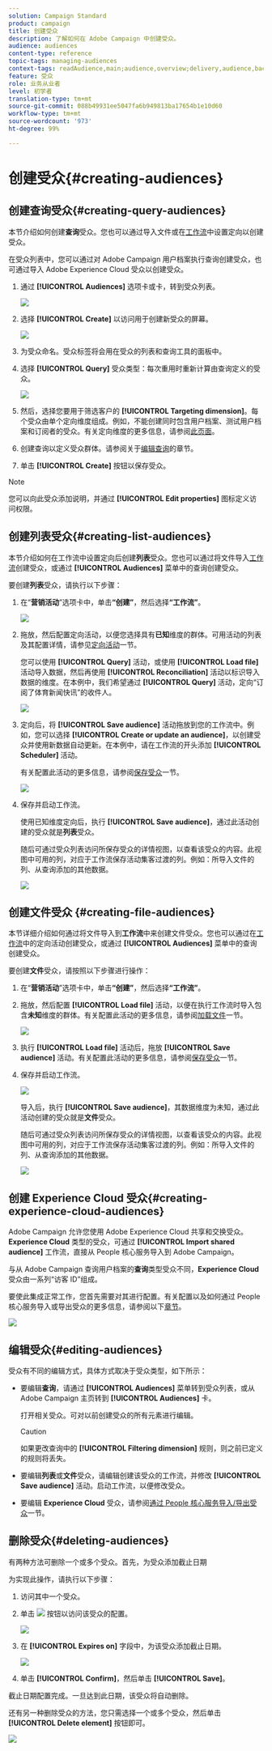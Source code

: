 ```yaml
---
solution: Campaign Standard
product: campaign
title: 创建受众
description: 了解如何在 Adobe Campaign 中创建受众。
audience: audiences
content-type: reference
topic-tags: managing-audiences
context-tags: readAudience,main;audience,overview;delivery,audience,back
feature: 受众
role: 业务从业者
level: 初学者
translation-type: tm+mt
source-git-commit: 088b49931ee5047fa6b949813ba17654b1e10d60
workflow-type: tm+mt
source-wordcount: '973'
ht-degree: 99%

---
```



# 创建受众{#creating-audiences}

## 创建查询受众{#creating-query-audiences}

本节介绍如何创建&#x200B;**查询**&#x200B;受众。您也可以通过导入文件或在[工作流](../../automating/using/get-started-workflows.md)中设置定向以创建受众。

在受众列表中，您可以通过对 Adobe Campaign 用户档案执行查询创建受众，也可通过导入 Adobe Experience Cloud 受众以创建受众。

1. 通过 **[!UICONTROL Audiences]** 选项卡或卡，转到受众列表。

   ![](assets/audiences_query_1.png)

1. 选择 **[!UICONTROL Create]** 以访问用于创建新受众的屏幕。

   ![](assets/audiences_query.png)

1. 为受众命名。受众标签将会用在受众的列表和查询工具的面板中。
1. 选择 **[!UICONTROL Query]** 受众类型：每次重用时重新计算由查询定义的受众。

   ![](assets/audience_type_selection.png)

1. 然后，选择您要用于筛选客户的 **[!UICONTROL Targeting dimension]**。每个受众由单个定向维度组成。例如，不能创建同时包含用户档案、测试用户档案和订阅者的受众。有关定向维度的更多信息，请参阅[此页面](../../automating/using/query.md#targeting-dimensions-and-resources)。
1. 创建查询以定义受众群体。请参阅关于[编辑查询](../../automating/using/editing-queries.md)的章节。
1. 单击 **[!UICONTROL Create]** 按钮以保存受众。

>[!NOTE]
>
>您可以向此受众添加说明，并通过 **[!UICONTROL Edit properties]** 图标定义访问权限。

## 创建列表受众{#creating-list-audiences}

本节介绍如何在工作流中设置定向后创建&#x200B;**列表**&#x200B;受众。您也可以通过将文件导入[工作流](../../automating/using/get-started-workflows.md)创建受众，或通过 **[!UICONTROL Audiences]** 菜单中的查询创建受众。

要创建&#x200B;**列表**&#x200B;受众，请执行以下步骤：

1. 在“**营销活动**”选项卡中，单击&#x200B;**“创建”**，然后选择&#x200B;**“工作流”**。

   ![](assets/audiences_list_1.png)

1. 拖放，然后配置定向活动，以便您选择具有&#x200B;**已知**&#x200B;维度的群体。可用活动的列表及其配置详情，请参见[定向活动](../../automating/using/about-targeting-activities.md)一节。

   您可以使用 **[!UICONTROL Query]** 活动，或使用 **[!UICONTROL Load file]** 活动导入数据，然后再使用 **[!UICONTROL Reconciliation]** 活动以标识导入数据的维度。在本例中，我们希望通过 **[!UICONTROL Query]** 活动，定向“订阅了体育新闻快讯”的收件人。

   ![](assets/audiences_list_2.png)

1. 定向后，将 **[!UICONTROL Save audience]** 活动拖放到您的工作流中。例如，您可以选择 **[!UICONTROL Create or update an audience]**，以创建受众并使用新数据自动更新。在本例中，请在工作流的开头添加 **[!UICONTROL Scheduler]** 活动。

   有关配置此活动的更多信息，请参阅[保存受众](../../automating/using/save-audience.md)一节。

   ![](assets/audiences_list_3.png)

1. 保存并启动工作流。

   使用已知维度定向后，执行 **[!UICONTROL Save audience]**，通过此活动创建的受众就是&#x200B;**列表**&#x200B;受众。

   随后可通过受众列表访问所保存受众的详情视图，以查看该受众的内容。此视图中可用的列，对应于工作流保存活动集客过渡的列。例如：所导入文件的列、从查询添加的其他数据。

   ![](assets/audiences_list_4.png)

## 创建文件受众 {#creating-file-audiences}

本节详细介绍如何通过将文件导入到&#x200B;**工作流**&#x200B;中来创建文件受众。您也可以通过在[工作流](../../automating/using/get-started-workflows.md)中的定向活动创建受众，或通过 **[!UICONTROL Audiences]** 菜单中的查询创建受众。

要创建&#x200B;**文件**&#x200B;受众，请按照以下步骤进行操作：

1. 在“**营销活动**”选项卡中，单击&#x200B;**“创建”**，然后选择&#x200B;**“工作流”**。
1. 拖放，然后配置 **[!UICONTROL Load file]** 活动，以便在执行工作流时导入包含&#x200B;**未知**&#x200B;维度的群体。有关配置此活动的更多信息，请参阅[加载文件](../../automating/using/load-file.md)一节。

   ![](assets/audience_files_1.png)

1. 执行 **[!UICONTROL Load file]** 活动后，拖放 **[!UICONTROL Save audience]** 活动。有关配置此活动的更多信息，请参阅[保存受众](../../automating/using/save-audience.md)一节。
1. 保存并启动工作流。

   ![](assets/audience_files_2.png)

   导入后，执行 **[!UICONTROL Save audience]**，其数据维度为未知，通过此活动创建的受众就是&#x200B;**文件**&#x200B;受众。

   随后可通过受众列表访问所保存受众的详情视图，以查看该受众的内容。此视图中可用的列，对应于工作流保存活动集客过渡的列。例如：所导入文件的列、从查询添加的其他数据。

   ![](assets/audience_files_3.png)

## 创建 Experience Cloud 受众{#creating-experience-cloud-audiences}

Adobe Campaign 允许您使用 Adobe Experience Cloud 共享和交换受众。**Experience Cloud** 类型的受众，可通过 **[!UICONTROL Import shared audience]** 工作流，直接从 People 核心服务导入到 Adobe Campaign。

与从 Adobe Campaign 查询用户档案的&#x200B;**查询**&#x200B;类型受众不同，**Experience Cloud** 受众由一系列“访客 ID”组成。

要使此集成正常工作，您首先需要对其进行配置。有关配置以及如何通过 People 核心服务导入或导出受众的更多信息，请参阅以下[章节](../../integrating/using/sharing-audiences-with-audience-manager-or-people-core-service.md)。

![](assets/audience_peoplecore.png)

## 编辑受众{#editing-audiences}

受众有不同的编辑方式，具体方式取决于受众类型，如下所示：

* 要编辑&#x200B;**查询**，请通过 **[!UICONTROL Audiences]** 菜单转到受众列表，或从 Adobe Campaign 主页转到 **[!UICONTROL Audiences]** 卡。

   打开相关受众。可对以前创建受众的所有元素进行编辑。

   >[!CAUTION]
   >
   >如果更改查询中的 **[!UICONTROL Filtering dimension]** 规则，则之前已定义的规则将丢失。

* 要编辑&#x200B;**列表**&#x200B;或&#x200B;**文件**&#x200B;受众，请编辑创建该受众的工作流，并修改 **[!UICONTROL Save audience]** 活动。启动工作流，以便修改受众。
* 要编辑 **Experience Cloud** 受众，请参阅[通过 People 核心服务导入/导出受众](../../integrating/using/sharing-audiences-with-audience-manager-or-people-core-service.md)一节。

## 删除受众{#deleting-audiences}

有两种方法可删除一个或多个受众。首先，为受众添加截止日期

为实现此操作，请执行以下步骤：

1. 访问其中一个受众。
1. 单击 ![](assets/edit_darkgrey-24px.png) 按钮以访问该受众的配置。

   ![](assets/audience_delete_2.png)

1. 在 **[!UICONTROL Expires on]** 字段中，为该受众添加截止日期。

   ![](assets/audience_delete_3.png)

1. 单击 **[!UICONTROL Confirm]**，然后单击 **[!UICONTROL Save]**。

截止日期配置完成。一旦达到此日期，该受众将自动删除。

还有另一种删除受众的方法，您只需选择一个或多个受众，然后单击 **[!UICONTROL Delete element]** 按钮即可。

![](assets/audience_delete_1.png)

